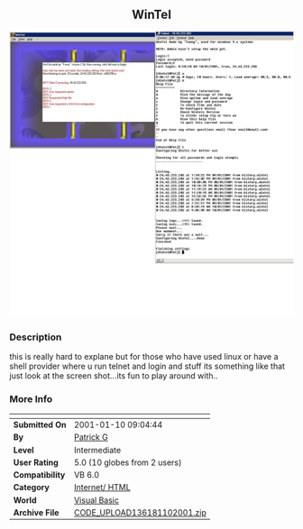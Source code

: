 ﻿<div align="center">

## WinTel

<img src="PIC2001110916599611.jpg">
</div>

### Description

this is really hard to explane but for those who have used linux or have a shell provider where u run telnet and login and stuff its something like that just look at the screen shot...its fun to play around with..
 
### More Info
 


<span>             |<span>
---                |---
**Submitted On**   |2001-01-10 09:04:44
**By**             |[Patrick G](https://github.com/Planet-Source-Code/PSCIndex/blob/master/ByAuthor/patrick-g.md)
**Level**          |Intermediate
**User Rating**    |5.0 (10 globes from 2 users)
**Compatibility**  |VB 6\.0
**Category**       |[Internet/ HTML](https://github.com/Planet-Source-Code/PSCIndex/blob/master/ByCategory/internet-html__1-34.md)
**World**          |[Visual Basic](https://github.com/Planet-Source-Code/PSCIndex/blob/master/ByWorld/visual-basic.md)
**Archive File**   |[CODE\_UPLOAD136181102001\.zip](https://github.com/Planet-Source-Code/patrick-g-wintel__1-14308/archive/master.zip)








